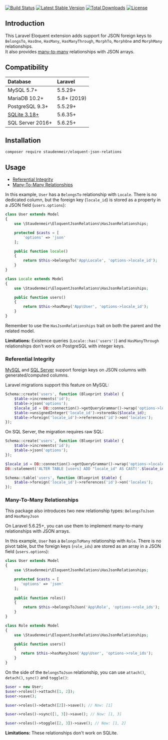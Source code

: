 [![Build Status](https://travis-ci.org/staudenmeir/eloquent-json-relations.svg?branch=master)](https://travis-ci.org/staudenmeir/eloquent-json-relations)
[![Latest Stable Version](https://poser.pugx.org/staudenmeir/eloquent-json-relations/v/stable)](https://packagist.org/packages/staudenmeir/eloquent-json-relations)
[![Total Downloads](https://poser.pugx.org/staudenmeir/eloquent-json-relations/downloads)](https://packagist.org/packages/staudenmeir/eloquent-json-relations)
[![License](https://poser.pugx.org/staudenmeir/eloquent-json-relations/license)](https://packagist.org/packages/staudenmeir/eloquent-json-relations)

## Introduction
This Laravel Eloquent extension adds support for JSON foreign keys to `BelongsTo`, `HasOne`, `HasMany`, `HasManyThrough`, `MorphTo`, `MorphOne` and `MorphMany` relationships.  
It also provides [many-to-many](#many-to-many-relationships) relationships with JSON arrays.

## Compatibility

 Database         | Laravel
:-----------------|:----------
 MySQL 5.7+       | 5.5.29+
 MariaDB 10.2+    | 5.8+ (2019)
 PostgreSQL 9.3+  | 5.5.29+
 [SQLite 3.18+](https://www.sqlite.org/json1.html) | 5.6.35+
 SQL Server 2016+ | 5.6.25+
 
## Installation

    composer require staudenmeir/eloquent-json-relations

## Usage

   * [Referential Integrity](#referential-integrity)
   * [Many-To-Many Relationships](#many-to-many-relationships)

In this example, `User` has a `BelongsTo` relationship with `Locale`. There is no dedicated column, but the foreign key (`locale_id`) is stored as a property in a JSON field (`users.options`):

```php
class User extends Model
{
    use \Staudenmeir\EloquentJsonRelations\HasJsonRelationships;

    protected $casts = [
        'options' => 'json'
    ];

    public function locale()
    {
        return $this->belongsTo('App\Locale', 'options->locale_id');
    }
}

class Locale extends Model
{
    use \Staudenmeir\EloquentJsonRelations\HasJsonRelationships;

    public function users()
    {
        return $this->hasMany('App\User', 'options->locale_id');
    }
}
```

Remember to use the `HasJsonRelationships` trait on both the parent and the related model. 

**Limitations:** Existence queries (`Locale::has('users')`) and `HasManyThrough` relationships don't work on PostgreSQL with integer keys.

### Referential Integrity

[MySQL](https://dev.mysql.com/doc/refman/en/create-table-foreign-keys.html) and [SQL Server](https://docs.microsoft.com/en-us/sql/relational-databases/tables/specify-computed-columns-in-a-table) support foreign keys on JSON columns with generated/computed columns.

Laravel migrations support this feature on MySQL:

```php
Schema::create('users', function (Blueprint $table) {
    $table->increments('id');
    $table->json('options');
    $locale_id = DB::connection()->getQueryGrammar()->wrap('options->locale_id');
    $table->unsignedInteger('locale_id')->storedAs($locale_id);
    $table->foreign('locale_id')->references('id')->on('locales');
});
```

On SQL Server, the migration requires raw SQL:

```php
Schema::create('users', function (Blueprint $table) {
    $table->increments('id');
    $table->json('options');
});

$locale_id = DB::connection()->getQueryGrammar()->wrap('options->locale_id');
DB::statement('ALTER TABLE [users] ADD "locale_id" AS CAST('.$locale_id.' AS INT) PERSISTED');

Schema::table('users', function (Blueprint $table) {
    $table->foreign('locale_id')->references('id')->on('locales');
});
```

### Many-To-Many Relationships

This package also introduces two new relationship types: `BelongsToJson` and `HasManyJson`

On Laravel 5.6.25+, you can use them to implement many-to-many relationships with JSON arrays.

In this example, `User` has a `BelongsToMany` relationship with `Role`. There is no pivot table, but the foreign keys (`role_ids`) are stored as an array in a JSON field (`users.options`):

```php
class User extends Model
{
    use \Staudenmeir\EloquentJsonRelations\HasJsonRelationships;

    protected $casts = [
       'options' => 'json'
    ];
    
    public function roles()
    {
        return $this->belongsToJson('App\Role', 'options->role_ids');
    }
}

class Role extends Model
{
    use \Staudenmeir\EloquentJsonRelations\HasJsonRelationships;

    public function users()
    {
       return $this->hasManyJson('App\User', 'options->role_ids');
    }
}
```

On the side of the `BelongsToJson` relationship, you can use `attach()`, `detach()`, `sync()` and `toggle()`:

```php
$user = new User;
$user->roles()->attach([1, 2]);
$user->save();

$user->roles()->detach([2])->save(); // Now: [1]

$user->roles()->sync([1, 3])->save(); // Now: [1, 3]

$user->roles()->toggle([2, 3])->save(); // Now: [1, 2]
```

**Limitations:** These relationships don't work on SQLite.